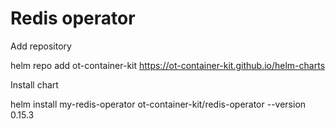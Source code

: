 # Redis operator

Add repository

helm repo add ot-container-kit https://ot-container-kit.github.io/helm-charts

Install chart

helm install my-redis-operator ot-container-kit/redis-operator --version 0.15.3
